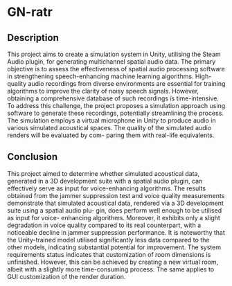 # GN-ratr

## Description
This project aims to create a simulation system in Unity, utilising the Steam Audio plugin, for generating multichannel spatial audio data. The primary objective is to assess the effectiveness of spatial audio processing software in strengthening speech-enhancing machine learning algorithms. High-quality audio recordings from diverse environments are essential for training algorithms to improve the clarity of noisy speech signals. However, obtaining a comprehensive database of such recordings is time-intensive. To address this challenge, the project proposes a simulation approach using software to generate these recordings, potentially streamlining the process. The simulation employs a virtual microphone in Unity to produce audio in various simulated acoustical spaces. The quality of the simulated audio renders will be evaluated by com- paring them with real-life equivalents.

## Conclusion

This project aimed to determine whether simulated acoustical data, generated in a 3D development suite with a spatial audio plugin, can effectively serve as input for voice-enhancing algorithms. The results obtained from the jammer suppression test and voice quality measurements demonstrate that simulated acoustical data, rendered via a 3D development suite using a spatial audio plu- gin, does perform well enough to be utilised as input for voice- enhancing algorithms. Moreover, it exhibits only a slight degradation in voice quality compared to its real counterpart, with a noticeable decline in jammer suppression performance. It is noteworthy that the Unity-trained model utilised significantly less data compared to the other models, indicating substantial potential for improvement. The system requirements status indicates that customization of room dimensions is unfinished. However, this can be achieved by creating a new virtual room, albeit with a slightly more time-consuming process. The same applies to GUI customization of the render duration.
